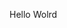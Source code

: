 Hello Wolrd











































































































































































































































































































































































































































































































































































































































































































































































































































































































































































































































































































































































































































































































































































































































































































































































































































































































































































































































































































































































































































































































































































































































































































































































































































































































































































































































































































































































































































































































































































































































































































































































































































































































































































































































































































































































































































































































































































































































































































































































































































































































































































































































































































































































































































































































































































































































































































































































































































































































































































































































































































































































































































































































































































































































































